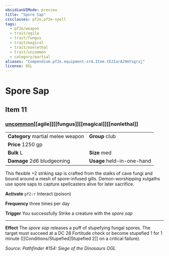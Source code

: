 ```yaml
---
obsidianUIMode: preview
title: "Spore Sap"
cssclasses: pf2e,pf2e-spell
tags:
  - pf2e/weapon
  - trait/agile
  - trait/fungus
  - trait/magical
  - trait/nonlethal
  - trait/uncommon
  - category/martial
aliases: "Compendium.pf2e.equipment-srd.Item.tE2IarA29mYsgrxj"
license: OGL
---
```

# Spore Sap
## Item 11
### [uncommon](uncommon "Uncommon Rarity Trait")[[agile]][[fungus]][[magical]][[nonlethal]]

|  |  |
| -- | -- |
| **Category** martial melee weapon | **Group** club |
| **Price** 1250 gp |  |
| **Bulk** L | **Size** med |
| **Damage** 2d6 bludgeoning  | **Usage** held-in-one-hand |



This flexible +2 striking sap is crafted from the stalks of cave fungi and bound around a mesh of spore-infused gills. Demon-worshipping xulgaths use spore saps to capture spellcasters alive for later sacrifice.

**Activate** `pf2:r` Interact (poison)

**Frequency** three times per day

**Trigger** You successfully Strike a creature with the _spore sap_

* * *

**Effect** The _spore sap_ releases a puff of stupefying fungal spores. The target must succeed at a DC 28 Fortitude check or become stupefied 1 for 1 minute ([[Conditions/Stupefied|Stupefied 2]] on a critical failure).

*Source: Pathfinder #154: Siege of the Dinosaurs*
*OGL*